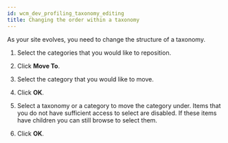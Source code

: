 ```yaml
---
id: wcm_dev_profiling_taxonomy_editing
title: Changing the order within a taxonomy
---
```





As your site evolves, you need to change the structure of a taxonomy.

1.  Select the categories that you would like to reposition.

2.  Click **Move To**.

3.  Select the category that you would like to move.

4.  Click **OK**.

5.  Select a taxonomy or a category to move the category under. Items that you do not have sufficient access to select are disabled. If these items have children you can still browse to select them.

6.  Click **OK**.


